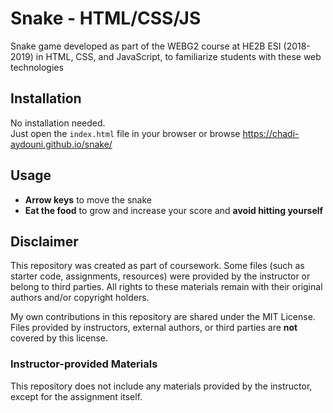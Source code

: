 # Snake - HTML/CSS/JS

Snake game developed as part of the WEBG2 course at HE2B ESI (2018-2019) in HTML, CSS, and JavaScript, to familiarize students with these web technologies


## Installation

No installation needed.\
Just open the `index.html` file in your browser or browse https://chadi-aydouni.github.io/snake/


##  Usage

- **Arrow keys** to move the snake
- **Eat the food** to grow and increase your score and **avoid hitting yourself**

## Disclaimer
This repository was created as part of coursework. Some files (such as starter code, assignments, resources) were provided by the instructor or belong to third parties. All rights to these materials remain with their original authors and/or copyright holders.

My own contributions in this repository are shared under the MIT License. Files provided by instructors, external authors, or third parties are **not** covered by this license.

### Instructor-provided Materials

This repository does not include any materials provided by the instructor, except for the assignment itself.